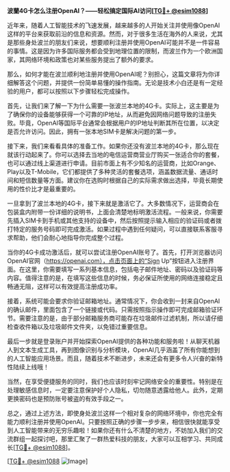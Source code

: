 **波蘭4G卡怎么注册OpenAI？——轻松搞定国际AI访问[[TG💪+ @esim1088](https://t.me/s/esim1088)]**

近年来，随着人工智能技术的飞速发展，越来越多的人开始关注并使用像OpenAI这样的平台来获取前沿的信息和资源。然而，对于很多生活在海外的人来说，尤其是那些身处波兰的朋友们来说，想要顺利注册并使用OpenAI可能并不是一件容易的事情。这是因为许多国际服务都会受到地理位置的限制，而波兰作为一个欧洲国家，其网络环境和政策也对某些服务提出了额外的要求。

那么，如何才能在波兰顺利地注册并使用OpenAI呢？别担心，这篇文章将为你详细解答这个问题，并提供一份简单易懂的操作指南。无论是技术小白还是有一定经验的用户，都可以按照以下步骤轻松完成操作。

首先，让我们来了解一下为什么需要一张波兰本地的4G卡。实际上，这主要是为了确保你的设备能够获得一个可靠的IP地址，从而避免因网络问题导致的注册失败。毕竟，OpenAI等国际平台通常会根据用户的IP地址判断其所在位置，以决定是否允许访问。因此，拥有一张本地SIM卡是解决问题的第一步。

接下来，我们来看看具体的准备工作。如果你还没有波兰本地的4G卡，那么现在就该行动起来了。你可以选择去当地的电信运营商营业厅购买一张适合你的套餐，也可以通过线上渠道进行申请。目前市面上有不少知名的运营商，比如Orange、Play以及T-Mobile，它们都提供了多种灵活的套餐选项，涵盖数据流量、通话时间和短信数量等方面。建议你在选购时根据自己的实际需求做出选择，毕竟长期使用的性价比才是最重要的。

一旦拿到了波兰本地的4G卡，接下来就是激活它了。大多数情况下，运营商会在包装盒内附带一份详细的说明书，上面会清楚地标明激活流程。一般来说，你需要先插入SIM卡到手机或其他支持的设备中，然后按照提示输入相应的验证码或者拨打特定的服务号码即可完成激活。如果过程中遇到任何疑问，可以直接联系客服寻求帮助，他们会耐心地指导你完成整个过程。

当你的4G卡成功激活后，就可以尝试注册OpenAI账号了。首先，打开浏览器访问OpenAI官网（https://openai.com），点击页面上的“Sign Up”按钮进入注册界面。在这里，你需要填写一系列基本信息，包括电子邮件地址、密码以及验证码等内容。值得注意的是，在填写这些信息的时候，务必保证所使用的网络连接稳定且畅通无阻，这样可以有效提高注册成功率。

接着，系统可能会要求你验证邮箱地址。通常情况下，你会收到一封来自OpenAI的确认邮件，里面包含了一个链接或代码。只需按照指示操作即可完成邮箱验证环节。需要注意的是，由于部分邮箱服务商可能存在垃圾邮件过滤机制，所以请仔细检查收件箱以及垃圾邮件文件夹，以免错过重要信息。

最后一步就是登录账户并开始探索OpenAI提供的各种功能和服务啦！从聊天机器人到文本生成工具，再到图像识别与分析模块，OpenAI几乎涵盖了所有你能想到的人工智能应用场景。而且，随着技术不断进步，未来还会有更多令人兴奋的新特性陆续上线哦！

当然，在享受便捷服务的同时，我们也应该时刻牢记网络安全的重要性。特别是在处理敏感信息时，一定要注意保护好个人隐私，切勿随意透露给他人。此外，定期更换密码也是预防账号被盗的有效手段之一。

总之，通过上述方法，即使身处波兰这样一个相对复杂的网络环境中，你也完全有能力顺利注册并使用OpenAI。只要按照正确的步骤一步步来，相信很快就能享受到人工智能带来的无穷乐趣啦！如果你还有什么不清楚的地方，不妨加入我们的交流群组一起探讨吧，那里汇聚了一群热爱科技的朋友，大家可以互相学习、共同成长[[TG💪+ @esim1088](https://t.me/s/esim1088)]。

[[TG💪+ @esim1088](https://t.me/s/esim1088) ![Image](https://i.postimg.cc/4NQfJmqS/Snipaste-2025-05-13-00-14-12.png)]